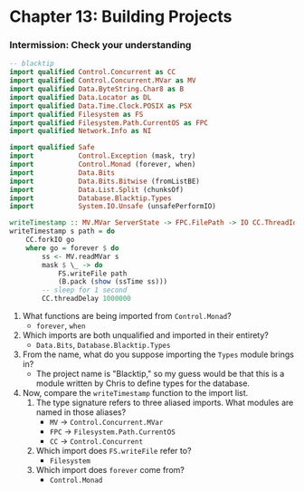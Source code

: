 # Chapter 13: Building Projects

### Intermission: Check your understanding

```haskell
-- blacktip
import qualified Control.Concurrent as CC
import qualified Control.Concurrent.MVar as MV
import qualified Data.ByteString.Char8 as B
import qualified Data.Locator as DL
import qualified Data.Time.Clock.POSIX as PSX
import qualified Filesystem as FS
import qualified Filesystem.Path.CurrentOS as FPC
import qualified Network.Info as NI

import qualified Safe
import           Control.Exception (mask, try)
import           Control.Monad (forever, when)
import           Data.Bits
import           Data.Bits.Bitwise (fromListBE)
import           Data.List.Split (chunksOf)
import           Database.Blacktip.Types
import           System.IO.Unsafe (unsafePerformIO)

writeTimestamp :: MV.MVar ServerState -> FPC.FilePath -> IO CC.ThreadId
writeTimestamp s path = do
    CC.forkIO go
    where go = forever $ do
        ss <- MV.readMVar s
        mask $ \_ -> do
            FS.writeFile path
            (B.pack (show (ssTime ss)))
        -- sleep for 1 second
        CC.threadDelay 1000000
```

1. What functions are being imported from `Control.Monad`?
    * `forever`, `when`
2. Which imports are both unqualified and imported in their entirety?
    * `Data.Bits`, `Database.Blacktip.Types`
3. From the name, what do you suppose importing the `Types` module brings in?
    * The project name is "Blacktip," so my guess would be that this is a module written by Chris to define types for the database.
4. Now, compare the `writeTimestamp` function to the import list.
    1. The type signature refers to three aliased imports. What modules are named in those aliases?
        * `MV` -> `Control.Concurrent.MVar`
        * `FPC` -> `Filesystem.Path.CurrentOS`
        * `CC` -> `Control.Concurrent`
    2. Which import does `FS.writeFile` refer to?
        * `Filesystem`
    3. Which import does `forever` come from?
        * `Control.Monad`
